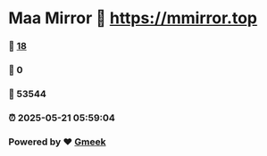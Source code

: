 # Maa Mirror :link: https://mmirror.top 
### :page_facing_up: [18](https://mmirror.top/tag.html) 
### :speech_balloon: 0 
### :hibiscus: 53544 
### :alarm_clock: 2025-05-21 05:59:04 
### Powered by :heart: [Gmeek](https://github.com/Meekdai/Gmeek)
